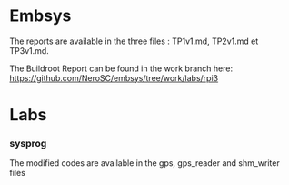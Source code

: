 # Embsys

The reports are available in the three files : TP1v1.md, TP2v1.md et TP3v1.md.

The Buildroot Report can be found in the work branch here: https://github.com/NeroSC/embsys/tree/work/labs/rpi3

# Labs

### sysprog

The modified codes are available in the gps, gps_reader and shm_writer files 
